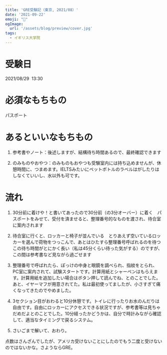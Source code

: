```yaml
---
title: 'GRE受験記（東京, 2021/08）'
date: '2021-09-22'
emoji: "📝"
ogImage:
  url: '/assets/blog/preview/cover.jpg'
tags:
  - イギリス大学院
---
```



# 受験日
2021/08/29  13:30

# 必須なもちもの
パスポート

# あるといいなもちもの

1. 参考書やノート：後述しますが、結構待ち時間あるので、最終確認できます

2. のみものやおやつ：のみものもおやつも受験室内には持ち込めませんが、休憩時間に、つまめます。IELTSみたいにペットボトルのラベルはがしたりはしなくていいし、水以外も可です。

# 流れ

1. 30分前に着けや！と書いてあったので30分前（の3分オーバー）に着く　パスポートをみせて、受付を済ませると、整理番号的なものを渡され、待合室に案内されます

2. 待合室に行くと、ロッカーと椅子が並んでいる　とりあえず空いているロッカーを選んで荷物をつっこんで、あとはひたすら整理番号呼ばれるのを待つ　この待ち時間がとにかく長い（私は45分くらい待った気がする）のですが、この間は参考書など見ながら過ごせます

3. 整理番号で呼ばれたら、ぽっけの中身と眼鏡を調べられ、指紋をとられ、PC室に案内されて、試験スタートです。計算用紙とシャーペンはもらえます。計算用紙を追加したい場合はボタン押して読んでね、とのことでした。あと、イヤーマフが用意されてた。私は最初使ってましたが、小さすぎて痛くなってきたのでやめました。

4. 3セクション目がおわると10分休憩です。トイレに行ったりお水のんだりは自由です。自由にロッカーにアクセスできる状況ですが、参考書等は見ちゃだめだよとのことでした。10分経ったかどうかは、自分で時計みながら確認して、適当なタイミングで戻るシステム。

5. さいごまで解いて、おわり。

点数はさんざんでしたが、アメリカ受けないことにしたのでもう二度と受けないのではないかな。さようならGRE。